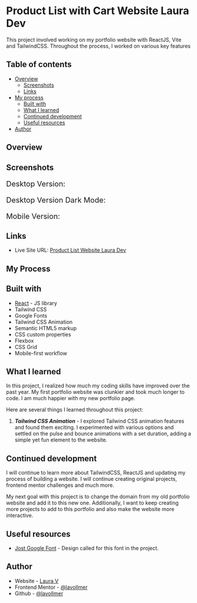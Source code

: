 # Product List with Cart Website Laura Dev

This project involved working on my portfolio website with ReactJS, Vite and TailwindCSS. Throughout the process, I worked on various key features 

## Table of contents

- [Overview](#overview)
  - [Screenshots](#screenshots)
  - [Links](#links)
- [My process](#my-process)
  - [Built with](#built-with)
  - [What I learned](#what-i-learned)
  - [Continued development](#continued-development)
  - [Useful resources](#useful-resources)
- [Author](#author)

## Overview



## Screenshots

<p style="font-size:20px;">Desktop Version:</p>



<p style="font-size:20px;">Desktop Version Dark Mode:</p>



<p style="font-size:20px;">Mobile Version:</p>


## Links

- Live Site URL: [Product List Website Laura Dev]()

## My Process



## Built with

- [React](https://reactjs.org/) - JS library
- Tailwind CSS
- Google Fonts
- Tailwind CSS Animation
- Semantic HTML5 markup
- CSS custom properties
- Flexbox
- CSS Grid
- Mobile-first workflow


## What I learned

In this project, I realized how much my coding skills have improved over the past year. My first portfolio website was clunkier and took much longer to code. I am much happier with my new portfolio page.

Here are several things I learned throughout this project:

1. **_Tailwind CSS Animation_** - I explored Tailwind CSS animation features and found them exciting. I experimented with various options and settled on the pulse and bounce animations with a set duration, adding a simple yet fun element to the website.


## Continued development

I will continue to learn more about TailwindCSS, ReactJS and updating my process of building a website. I will continue creating original projects, frontend mentor challenges and much more.

My next goal with this project is to change the domain from my old portfolio website and add it to this new one. Additionally, I want to keep creating more projects to add to this portfolio and also make the website more interactive.

## Useful resources

- [Jost Google Font](https://fonts.google.com/selection) - Design called for this font in the project.


## Author

- Website - [Laura V](www.lauradeveloper.com)
- Frontend Mentor - [@lavollmer](https://www.frontendmentor.io/profile/lavollmer)
- Github - [@lavollmer](https://github.com/lavollmer)